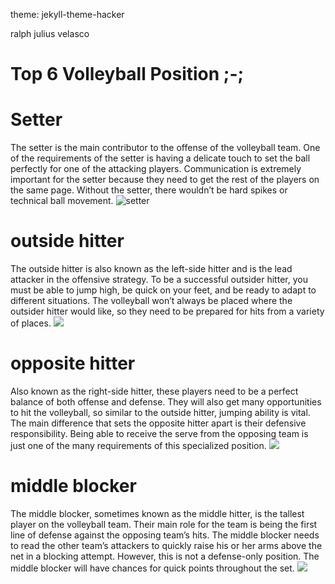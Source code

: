 theme: jekyll-theme-hacker

ralph julius velasco
# Top 6 Volleyball Position ;-;

                                                     
# Setter
The setter is the main contributor to the offense of the volleyball team. One of the requirements of the setter is having a delicate touch to set the ball perfectly for one of the attacking players. Communication is extremely important for the setter because they need to get the rest of the players on the same page. Without the setter, there wouldn’t be hard spikes or technical ball movement.
![setter](https://www.pakmen.com/wp-content/uploads/2021/02/dsc_5589_40807232215_o-scaled-e1612814753999.jpg)

# outside hitter
The outside hitter is also known as the left-side hitter and is the lead attacker in the offensive strategy. To be a successful outsider hitter, you must be able to jump high, be quick on your feet, and be ready to adapt to different situations. The volleyball won’t always be placed where the outsider hitter would like, so they need to be prepared for hits from a variety of places.
![](https://www.gannett-cdn.com/presto/2019/04/17/PGUA/b2539398-bfde-4b12-818c-ff5db90368c9-FDvStP06.JPG)

# opposite hitter
Also known as the right-side hitter, these players need to be a perfect balance of both offense and defense. They will also get many opportunities to hit the volleyball, so similar to the outside hitter, jumping ability is vital. The main difference that sets the opposite hitter apart is their defensive responsibility. Being able to receive the serve from the opposing team is just one of the many requirements of this specialized position.
![](https://i.ytimg.com/vi/cmN4y_JVMwU/maxresdefault.jpg)

# middle blocker
The middle blocker, sometimes known as the middle hitter, is the tallest player on the volleyball team. Their main role for the team is being the first line of defense against the opposing team’s hits. The middle blocker needs to read the other team’s attackers to quickly raise his or her arms above the net in a blocking attempt. However, this is not a defense-only position. The middle blocker will have chances for quick points throughout the set.
![](https://c8.alamy.com/comp/F3R40A/turin-italy-11th-oct-2015-tillie-7-outside-spiker-nicolas-le-goff14-F3R40A.jpg)
